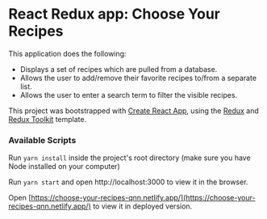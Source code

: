 # React Redux app: Choose Your Recipes
This application does the following:
- Displays a set of recipes which are pulled from a database.
- Allows the user to add/remove their favorite recipes to/from a separate list.
- Allows the user to enter a search term to filter the visible recipes.

This project was bootstrapped with [Create React App](https://github.com/facebook/create-react-app), using the [Redux](https://redux.js.org/) and [Redux Toolkit](https://redux-toolkit.js.org/) template.

### Available Scripts
Run `yarn install` inside the project's root directory (make sure you have Node installed on your computer)

Run `yarn start` and open http://localhost:3000 to view it in the browser.

Open [https://choose-your-recipes-qnn.netlify.app/](https://choose-your-recipes-qnn.netlify.app/) to view it in deployed version. 

